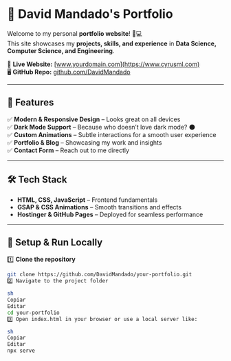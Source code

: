 # 🚀 David Mandado's Portfolio

Welcome to my personal **portfolio website**! 🎨💻  
This site showcases my **projects, skills, and experience** in **Data Science, Computer Science, and Engineering**.

🔗 **Live Website:** [www.yourdomain.com](https://www.cyrusml.com)  
🖥 **GitHub Repo:** [github.com/DavidMandado](https://github.com/DavidMandado)

---

## 📌 Features

✅ **Modern & Responsive Design** – Looks great on all devices  
✅ **Dark Mode Support** – Because who doesn’t love dark mode? 🌑  
✅ **Custom Animations** – Subtle interactions for a smooth user experience  
✅ **Portfolio & Blog** – Showcasing my work and insights  
✅ **Contact Form** – Reach out to me directly  

---

## 🛠 Tech Stack

- **HTML, CSS, JavaScript** – Frontend fundamentals  
- **GSAP & CSS Animations** – Smooth transitions and effects  
- **Hostinger & GitHub Pages** – Deployed for seamless performance  

---

## 🚀 Setup & Run Locally

1️⃣ **Clone the repository**
```sh
git clone https://github.com/DavidMandado/your-portfolio.git
2️⃣ Navigate to the project folder

sh
Copiar
Editar
cd your-portfolio
3️⃣ Open index.html in your browser or use a local server like:

sh
Copiar
Editar
npx serve